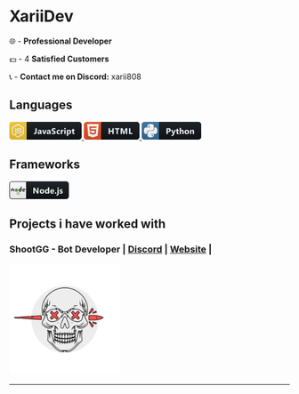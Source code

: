 # XariiDev

🌐 - **Professional Developer**

💵 - 4 **Satisfied Customers**

📞 - **Contact me on Discord:** xarii808

## Languages
 <a href="#">
    <img src="icons/js.png" alt="javascript" style="vertical-align:top margin:6px 100px">
    <img src="icons/html.png" alt="html" style="vertical-align:top margin:6px 100px">
    <img src="icons/python.png" alt="python" style="vertical-align:top margin:6px 100px">
  </a>

## Frameworks 
 <a href="#">
    <img src="icons/nodejs.png" alt="nodejs" style="vertical-align:top margin:6px 100px">
  </a>

## Projects i have worked with
### **ShootGG** - Bot Developer | **[Discord](https://discord.gg/shootgg)** | **[Website](https://indrop.eu/s/shootgg)** |

 <a href="#">
    <img src="icons/shoot.png" alt="nodejs" style="vertical-align:top margin:6px 20px">
  </a>

  --------------------------------------------------

<!--
**xariidev/xariidev** is a ✨ _special_ ✨ repository because its `README.md` (this file) appears on your GitHub profile.

Here are some ideas to get you started:

- 🔭 I’m currently working on ...
- 🌱 I’m currently learning ...
- 👯 I’m looking to collaborate on ...
- 🤔 I’m looking for help with ...
- 💬 Ask me about ...
- 📫 How to reach me: ...
- 😄 Pronouns: ...
- ⚡ Fun fact: ...
-->
